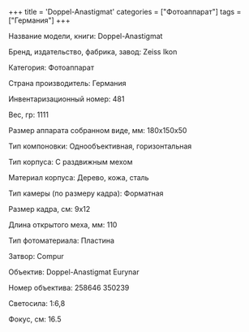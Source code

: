 +++
title = 'Doppel-Anastigmat'
categories = ["Фотоаппарат"]
tags = ["Германия"]
+++

Название модели, книги: Doppel-Anastigmat

Бренд, издательство, фабрика, завод: Zeiss Ikon

Категория: Фотоаппарат

Страна производитель: Германия

Инвентаризационный номер: 481

Вес, гр: 1111

Размер аппарата  собранном виде, мм: 180х150х50

Тип компоновки: Однообъективная, горизонтальная

Тип корпуса: С раздвижным мехом

Материал корпуса: Дерево, кожа, сталь

Тип камеры (по размеру кадра): Форматная

Размер кадра, см: 9x12

Длина открытого меха, мм: 110

Тип фотоматериала: Пластина

Затвор: Compur

Объектив: Doppel-Anastigmat Eurynar

Номер объектива: 258646
350239

Светосила: 1:6,8

Фокус, см: 16.5

